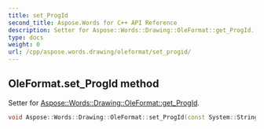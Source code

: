 ```yaml
---
title: set_ProgId
second_title: Aspose.Words for C++ API Reference
description: Setter for Aspose::Words::Drawing::OleFormat::get_ProgId. 
type: docs
weight: 0
url: /cpp/aspose.words.drawing/oleformat/set_progid/
---
```

## OleFormat.set_ProgId method


Setter for [Aspose::Words::Drawing::OleFormat::get_ProgId](./get_progid/).

```cpp
void Aspose::Words::Drawing::OleFormat::set_ProgId(const System::String &value)
```


